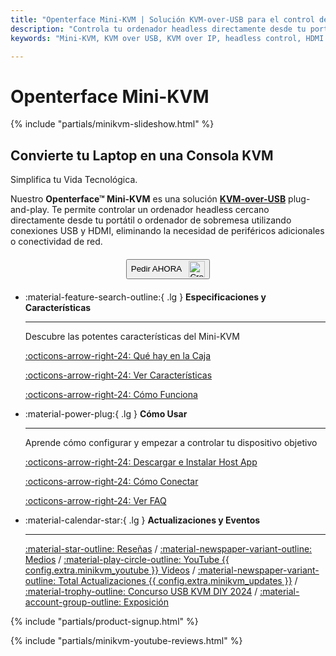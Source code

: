 ```yaml
---
title: "Openterface Mini-KVM | Solución KVM-over-USB para el control de ordenadores headless"
description: "Controla tu ordenador headless directamente desde tu portátil con Openterface Mini-KVM. Una solución KVM-over-USB plug-and-play con soporte HDMI, sin red requerida. Perfecto para desarrolladores, profesionales IT y estaciones de trabajo remotas."
keywords: "Mini-KVM, KVM over USB, KVM over IP, headless control, HDMI KVM, USB KVM, KVM switch, KVM console, usb crash cart adapter, JetKVM, NanoKVM, KiwiKVM, PiKVM, plug and play KVM, VNC, computer peripherals"

---
```


# **Openterface Mini-KVM**

{% include "partials/minikvm-slideshow.html" %}


<div class="slogan-highlight">
  <h2 class="slogan-text">Convierte tu Laptop en una Consola KVM</h2>
  <div class="slogan-subtitle">Simplifica tu Vida Tecnológica.</div>
</div>

Nuestro **Openterface™ Mini-KVM** es una solución [**KVM-over-USB**](/faq/kvm-over-usb/) plug-and-play. Te permite controlar un ordenador headless cercano directamente desde tu portátil o ordenador de sobremesa utilizando conexiones USB y HDMI, eliminando la necesidad de periféricos adicionales o conectividad de red.

<div style="text-align: center; margin: 20px 0;">
  <button class="md-button" onclick="window.open('{{ config.extra.minikvm_purchase_link }}', '_blank')">
    Pedir AHORA
    <img 
      class="skip-lightbox"
      src="https://assets.openterface.com/images/trademark/crowd-supply.svg" 
      alt="Crowd Supply" 
      style="vertical-align: middle; height: 26px; margin-left: 8px;">
  </button>
</div>

<div class="grid cards" markdown>

-   :material-feature-search-outline:{ .lg } __Especificaciones y Características__

    ---

    Descubre las potentes características del Mini-KVM

    [:octicons-arrow-right-24: Qué hay en la Caja](/product/minikvm/whats-in-the-box/)

    [:octicons-arrow-right-24: Ver Características](/product/minikvm/features)

    [:octicons-arrow-right-24: Cómo Funciona](/faq/kvm-over-usb/)


-   :material-power-plug:{ .lg } __Cómo Usar__

    ---

    Aprende cómo configurar y empezar a controlar tu dispositivo objetivo

    [:octicons-arrow-right-24: Descargar e Instalar Host App](/app)

    [:octicons-arrow-right-24: Cómo Conectar](/product/minikvm/how-to-connect)

    [:octicons-arrow-right-24: Ver FAQ](/faq)

</div>


<div class="grid cards" markdown>

-   :material-calendar-star:{ .lg } __Actualizaciones y Eventos__

    ---

    [:material-star-outline: Reseñas](/product/minikvm/reviews/testimonials) / [:material-newspaper-variant-outline: Medios](/product/minikvm/reviews/media) / [:material-play-circle-outline: YouTube {{ config.extra.minikvm_youtube }} Videos](/product/minikvm/reviews/youtube) / [:material-newspaper-variant-outline: Total Actualizaciones {{ config.extra.minikvm_updates }}](/product/minikvm/updates) / [:material-trophy-outline: Concurso USB KVM DIY 2024](/product/minikvm/updates) / [:material-account-group-outline: Exposición](/product/minikvm/updates)

</div>

{% include "partials/product-signup.html" %}

{% include "partials/minikvm-youtube-reviews.html" %}
